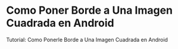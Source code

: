 # Como Poner Borde a Una Imagen Cuadrada en Android
Tutorial: Como Ponerle Borde a Una Imagen Cuadrada en Android 
